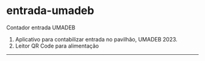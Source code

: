 # entrada-umadeb

Contador entrada UMADEB

1. Aplicativo para contabilizar entrada no pavilhão, UMADEB 2023.
2. Leitor QR Code para alimentação

---
